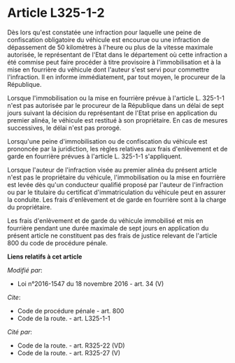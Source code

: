 # Article L325-1-2

Dès lors qu'est constatée une infraction pour laquelle une peine de confiscation obligatoire du véhicule est encourue ou une
infraction de dépassement de 50 kilomètres à l'heure ou plus de la vitesse maximale autorisée, le représentant de l'Etat dans
le département où cette infraction a été commise peut faire procéder à titre provisoire à l'immobilisation et à la mise en
fourrière du véhicule dont l'auteur s'est servi pour commettre l'infraction. Il en informe immédiatement, par tout moyen, le
procureur de la République. 

Lorsque l'immobilisation ou la mise en fourrière prévue à l'article L. 325-1-1 n'est pas autorisée par le procureur de la
République dans un délai de sept jours suivant la décision du représentant de l'Etat prise en application du premier alinéa,
le véhicule est restitué à son propriétaire. En cas de mesures successives, le délai n'est pas prorogé. 

Lorsqu'une peine d'immobilisation ou de confiscation du véhicule est prononcée par la juridiction, les règles relatives aux
frais d'enlèvement et de garde en fourrière prévues à l'article L. 325-1-1 s'appliquent. 

Lorsque l'auteur de l'infraction visée au premier alinéa du présent article n'est pas le propriétaire du véhicule,
l'immobilisation ou la mise en fourrière est levée dès qu'un conducteur qualifié proposé par l'auteur de l'infraction ou par
le titulaire du certificat d'immatriculation du véhicule peut en assurer la conduite. Les frais d'enlèvement et de garde en
fourrière sont à la charge du propriétaire. 

Les frais d'enlèvement et de garde du véhicule immobilisé et mis en fourrière pendant une durée maximale de sept jours en
application du présent article ne constituent pas des frais de justice relevant de l'article 800 du code de procédure pénale.

**Liens relatifs à cet article**

_Modifié par_:

  - Loi n°2016-1547 du 18 novembre 2016 - art. 34 (V)

_Cite_:

  - Code de procédure pénale - art. 800
  - Code de la route. - art. L325-1-1

_Cité par_:

  - Code de la route. - art. R325-22 (VD)
  - Code de la route. - art. R325-27 (V)
